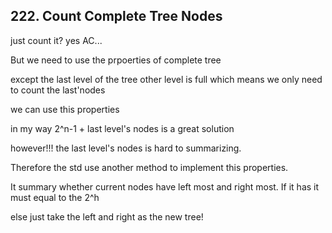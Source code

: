 ## 222. Count Complete Tree Nodes

just count it? yes AC...

But we need to use the prpoerties of complete tree

except the last level of the tree other level is full which means we only need to count the last'nodes

we can use this properties

in my way 2^n-1 + last level's nodes is a great solution

however!!! the last level's nodes is hard to summarizing.

Therefore the std use another method to implement this properties.

It summary whether current nodes have left most and right most. If it has it must equal to the 2^h

else just take the left and right as the new tree!

